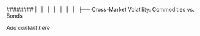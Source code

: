 ######## |   |   |   |   |   |   |   ├── Cross-Market Volatility: Commodities vs. Bonds

*Add content here*